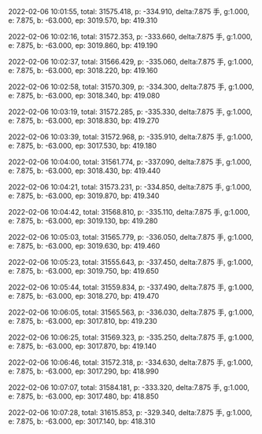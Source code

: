 2022-02-06 10:01:55, total: 31575.418, p: -334.910, delta:7.875 手, g:1.000, e: 7.875, b: -63.000, ep: 3019.570, bp: 419.310

2022-02-06 10:02:16, total: 31572.353, p: -333.660, delta:7.875 手, g:1.000, e: 7.875, b: -63.000, ep: 3019.860, bp: 419.190

2022-02-06 10:02:37, total: 31566.429, p: -335.060, delta:7.875 手, g:1.000, e: 7.875, b: -63.000, ep: 3018.220, bp: 419.160

2022-02-06 10:02:58, total: 31570.309, p: -334.300, delta:7.875 手, g:1.000, e: 7.875, b: -63.000, ep: 3018.340, bp: 419.080

2022-02-06 10:03:19, total: 31572.285, p: -335.330, delta:7.875 手, g:1.000, e: 7.875, b: -63.000, ep: 3018.830, bp: 419.270

2022-02-06 10:03:39, total: 31572.968, p: -335.910, delta:7.875 手, g:1.000, e: 7.875, b: -63.000, ep: 3017.530, bp: 419.180

2022-02-06 10:04:00, total: 31561.774, p: -337.090, delta:7.875 手, g:1.000, e: 7.875, b: -63.000, ep: 3018.430, bp: 419.440

2022-02-06 10:04:21, total: 31573.231, p: -334.850, delta:7.875 手, g:1.000, e: 7.875, b: -63.000, ep: 3019.870, bp: 419.340

2022-02-06 10:04:42, total: 31568.810, p: -335.110, delta:7.875 手, g:1.000, e: 7.875, b: -63.000, ep: 3019.130, bp: 419.280

2022-02-06 10:05:03, total: 31565.779, p: -336.050, delta:7.875 手, g:1.000, e: 7.875, b: -63.000, ep: 3019.630, bp: 419.460

2022-02-06 10:05:23, total: 31555.643, p: -337.450, delta:7.875 手, g:1.000, e: 7.875, b: -63.000, ep: 3019.750, bp: 419.650

2022-02-06 10:05:44, total: 31559.834, p: -337.490, delta:7.875 手, g:1.000, e: 7.875, b: -63.000, ep: 3018.270, bp: 419.470

2022-02-06 10:06:05, total: 31565.563, p: -336.030, delta:7.875 手, g:1.000, e: 7.875, b: -63.000, ep: 3017.810, bp: 419.230

2022-02-06 10:06:25, total: 31569.323, p: -335.250, delta:7.875 手, g:1.000, e: 7.875, b: -63.000, ep: 3017.870, bp: 419.140

2022-02-06 10:06:46, total: 31572.318, p: -334.630, delta:7.875 手, g:1.000, e: 7.875, b: -63.000, ep: 3017.290, bp: 418.990

2022-02-06 10:07:07, total: 31584.181, p: -333.320, delta:7.875 手, g:1.000, e: 7.875, b: -63.000, ep: 3017.480, bp: 418.850

2022-02-06 10:07:28, total: 31615.853, p: -329.340, delta:7.875 手, g:1.000, e: 7.875, b: -63.000, ep: 3017.140, bp: 418.310